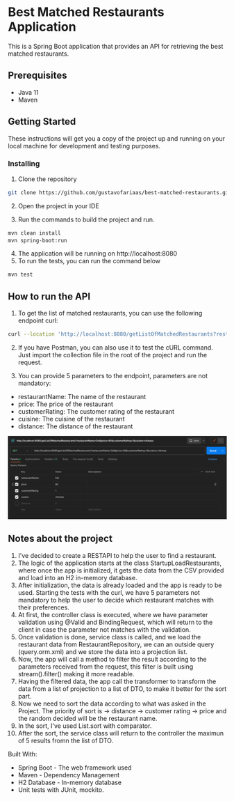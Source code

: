 # Best Matched Restaurants Application

This is a Spring Boot application that provides an API for retrieving the best matched restaurants.

## Prerequisites

- Java 11
- Maven

## Getting Started

These instructions will get you a copy of the project up and running on your local machine for development and testing purposes.

### Installing

1. Clone the repository
```bash
git clone https://github.com/gustavofariaas/best-matched-restaurants.git
```
2. Open the project in your IDE

3. Run the commands to build the project and run.
```bash
mvn clean install
mvn spring-boot:run
```
4. The application will be running on http://localhost:8080
5. To run the tests, you can run the command below
```bash
mvn test
```

## How to run the API

1. To get the list of matched restaurants, you can use the following endpoint curl:
```bash
curl --location 'http://localhost:8080/getListOfMatchedRestaurants?restaurantName=&price=20&customerRating=5&cuisine=chinese&distance=1' 
```
2. If you have Postman, you can also use it to test the cURL command. Just import the collection file in the root of the project and run the request.

3. You can provide 5 parameters to the endpoint, parameters are not mandatory:

- restaurantName: The name of the restaurant
- price: The price of the restaurant 
- customerRating: The customer rating of the restaurant 
- cuisine: The cuisine of the restaurant
- distance: The distance of the restaurant 

![alt text](postman.png)

## Notes about the project

1. I've decided to create a RESTAPI to help the user to find a restaurant.
2. The logic of the application starts at the class StartupLoadRestaurants, where once the app is initialized, it gets the data from the CSV provided and load into an H2 in-memory database.
3. After initialization, the data is already loaded and the app is ready to be used. Starting the tests with the curl, we have 5 parameters not mandatory to help the user to decide which restaurant matches with their preferences.
4. At first, the controller class is executed, where we have parameter validation using @Valid and BindingRequest, which will return to the client in case the parameter not matches with the validation.
5. Once validation is done, service class is called, and we load the restaurant data from RestaurantRepository, we can an outside query (query.orm.xml) and we store the data into a projection list.
6. Now, the app will call a method to filter the result according to the parameters received from the request, this filter is built using stream().filter() making it more readable.
7. Having the filtered data, the app call the transformer to transform the data from a list of projection to a list of DTO, to make it better for the sort part.
8. Now we need to sort the data according to what was asked in the Project. The priority of sort is -> distance -> customer rating -> price and the random decided will be the restaurant name.
8. In the sort, I've used List.sort with comparator.
9. After the sort, the service class will return to the controller the maximun of 5 results fromn the list of DTO. 


Built With:

- Spring Boot - The web framework used
- Maven - Dependency Management
- H2 Database - In-memory database
- Unit tests with JUnit, mockito.